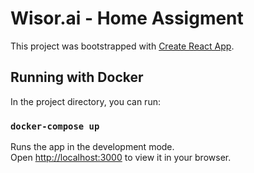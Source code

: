 # Wisor.ai - Home Assigment

This project was bootstrapped with [Create React App](https://github.com/facebook/create-react-app).

## Running with Docker

In the project directory, you can run:

### `docker-compose up`

Runs the app in the development mode.\
Open [http://localhost:3000](http://localhost:3000) to view it in your browser.
